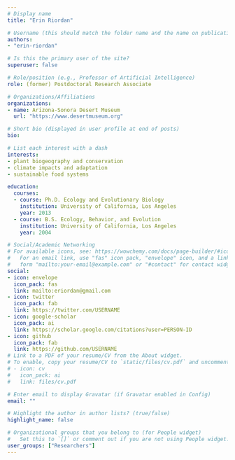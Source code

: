 ```yaml
---
# Display name
title: "Erin Riordan"

# Username (this should match the folder name and the name on publications)
authors:
- "erin-riordan"

# Is this the primary user of the site?
superuser: false

# Role/position (e.g., Professor of Artificial Intelligence)
role: (former) Postdoctoral Research Associate

# Organizations/Affiliations
organizations:
- name: Arizona-Sonora Desert Museum
  url: "https://www.desertmuseum.org"

# Short bio (displayed in user profile at end of posts)
bio: 

# List each interest with a dash
interests:
- plant biogeography and conservation
- climate impacts and adaptation
- sustainable food systems

education:
  courses:
  - course: Ph.D. Ecology and Evolutionary Biology
    institution: University of California, Los Angeles
    year: 2013
  - course: B.S. Ecology, Behavior, and Evolution
    institution: University of California, Los Angeles
    year: 2004

# Social/Academic Networking
# For available icons, see: https://wowchemy.com/docs/page-builder/#icons
#   For an email link, use "fas" icon pack, "envelope" icon, and a link in the
#   form "mailto:your-email@example.com" or "#contact" for contact widget.
social:
- icon: envelope
  icon_pack: fas
  link: mailto:eriordan@gmail.com
- icon: twitter
  icon_pack: fab
  link: https://twitter.com/USERNAME
- icon: google-scholar
  icon_pack: ai
  link: https://scholar.google.com/citations?user=PERSON-ID
- icon: github
  icon_pack: fab
  link: https://github.com/USERNAME
# Link to a PDF of your resume/CV from the About widget.
# To enable, copy your resume/CV to `static/files/cv.pdf` and uncomment the lines below.
# - icon: cv
#   icon_pack: ai
#   link: files/cv.pdf

# Enter email to display Gravatar (if Gravatar enabled in Config)
email: ""

# Highlight the author in author lists? (true/false)
highlight_name: false

# Organizational groups that you belong to (for People widget)
#   Set this to `[]` or comment out if you are not using People widget.
user_groups: ["Researchers"]
---
```

